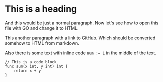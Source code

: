 # This is a heading

And this would be just a normal paragraph. Now let's see how to open this file with GO and change it to HTML.

This another paragraph with a link to [GitHub](https://github.com). Which should be converted somehow to HTML from markdown.

Also there is some text with inline code `num := 1` in the middle of the text.

```
// This is a code block
func sum(x int, y int) int {
    return x + y
}
```
